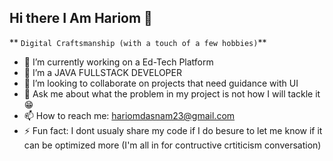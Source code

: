 ## Hi there I Am Hariom 👋
** `Digital Craftsmanship (with a touch of a few hobbies)`**

- 🔭 I’m currently working on a Ed-Tech Platform
- 🌱 I’m a JAVA FULLSTACK DEVELOPER
- 👯 I’m looking to collaborate on projects that need guidance with UI
- 💬 Ask me about what the problem in my project is not how I will tackle it 😁
- 📫 How to reach me: hariomdasnam23@gmail.com
- ⚡ Fun fact: I dont usualy share my code if I do besure to let me know if it can be optimized more (I'm all in for contructive crtiticism conversation)
